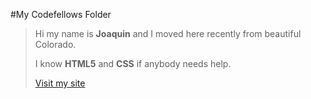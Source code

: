 #My Codefellows Folder 
>
>Hi my name is **Joaquin** and I moved here recently from beautiful Colorado.
>
>I know **HTML5** and **CSS** if anybody needs help.
>
>[Visit my site](www.betwinsouls.com/blog) 